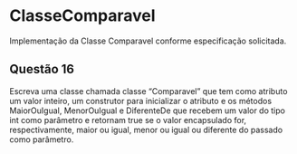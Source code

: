 # ClasseComparavel
Implementação da Classe Comparavel conforme especificação solicitada.

## Questão 16
Escreva uma classe chamada classe “Comparavel” que tem como atributo um valor inteiro, um construtor para inicializar o atributo e os métodos MaiorOuIgual, MenorOuIgual e DiferenteDe que recebem um valor do tipo int como parâmetro e retornam true se o valor encapsulado for, respectivamente, maior ou igual, menor ou igual ou diferente do passado como parâmetro.
